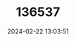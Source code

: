 ---
title: "136537"
category: "Microcebus bongolavensis"
draft: false
date: 2024-02-22 13:03:51
languages:
  English: ["Bongolava Mouse Lemur"]
---